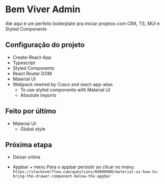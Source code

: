 # Bem Viver Admin

Até aqui é um perfeito boilerplate pra iniciar projetos com CRA, TS, MUI e Styled Components

## Configuração do projeto

- Create-React-App
- Typescript
- Styled Components
- React Router DOM
- Material UI
- Webpack rewired by Craco and react-app-alias
  - To use styled components with Material UI
  - Absolute imports

## Feito por último

- Material UI:
  - Global style

## Próxima etapa

- Deixar online

- Appbar + menu
  Para o appbar persistir ao clicar no menu:
  `https://stackoverflow.com/questions/66898908/material-ui-how-to-bring-the-drawer-component-below-the-appbar`
